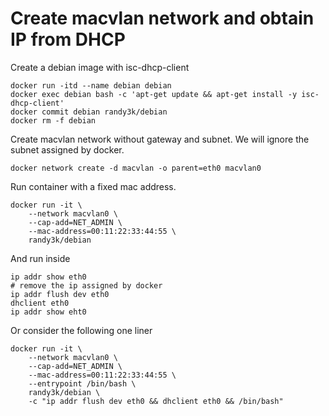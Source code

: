 # Create macvlan network and obtain IP from DHCP

Create a debian image with isc-dhcp-client
```
docker run -itd --name debian debian
docker exec debian bash -c 'apt-get update && apt-get install -y isc-dhcp-client'
docker commit debian randy3k/debian
docker rm -f debian
```

Create macvlan network without gateway and subnet. We will ignore the subnet assigned by docker.
```
docker network create -d macvlan -o parent=eth0 macvlan0
```

Run container with a fixed mac address.
```
docker run -it \
    --network macvlan0 \
    --cap-add=NET_ADMIN \
    --mac-address=00:11:22:33:44:55 \
    randy3k/debian 
```

And run inside
```
ip addr show eth0
# remove the ip assigned by docker
ip addr flush dev eth0
dhclient eth0
ip addr show eht0
```

Or consider the following one liner
```
docker run -it \
    --network macvlan0 \
    --cap-add=NET_ADMIN \
    --mac-address=00:11:22:33:44:55 \
    --entrypoint /bin/bash \
    randy3k/debian \
    -c "ip addr flush dev eth0 && dhclient eth0 && /bin/bash"
```
